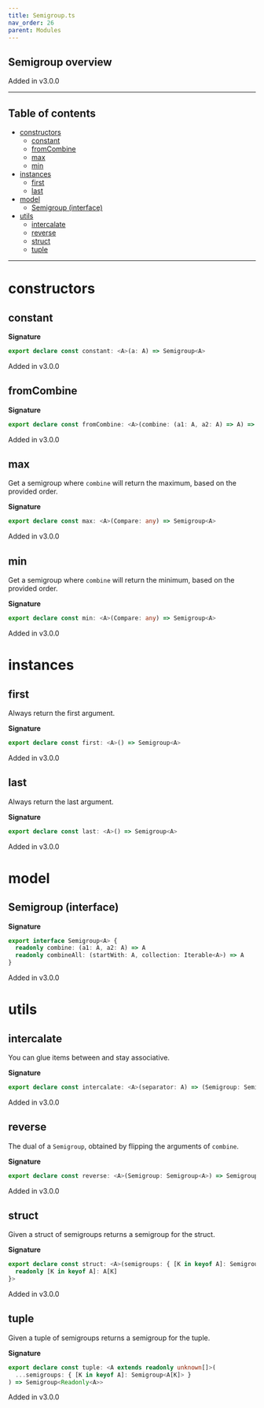 ```yaml
---
title: Semigroup.ts
nav_order: 26
parent: Modules
---
```


## Semigroup overview

Added in v3.0.0

---

<h2 class="text-delta">Table of contents</h2>

- [constructors](#constructors)
  - [constant](#constant)
  - [fromCombine](#fromcombine)
  - [max](#max)
  - [min](#min)
- [instances](#instances)
  - [first](#first)
  - [last](#last)
- [model](#model)
  - [Semigroup (interface)](#semigroup-interface)
- [utils](#utils)
  - [intercalate](#intercalate)
  - [reverse](#reverse)
  - [struct](#struct)
  - [tuple](#tuple)

---

# constructors

## constant

**Signature**

```ts
export declare const constant: <A>(a: A) => Semigroup<A>
```

Added in v3.0.0

## fromCombine

**Signature**

```ts
export declare const fromCombine: <A>(combine: (a1: A, a2: A) => A) => Semigroup<A>
```

Added in v3.0.0

## max

Get a semigroup where `combine` will return the maximum, based on the provided order.

**Signature**

```ts
export declare const max: <A>(Compare: any) => Semigroup<A>
```

Added in v3.0.0

## min

Get a semigroup where `combine` will return the minimum, based on the provided order.

**Signature**

```ts
export declare const min: <A>(Compare: any) => Semigroup<A>
```

Added in v3.0.0

# instances

## first

Always return the first argument.

**Signature**

```ts
export declare const first: <A>() => Semigroup<A>
```

Added in v3.0.0

## last

Always return the last argument.

**Signature**

```ts
export declare const last: <A>() => Semigroup<A>
```

Added in v3.0.0

# model

## Semigroup (interface)

**Signature**

```ts
export interface Semigroup<A> {
  readonly combine: (a1: A, a2: A) => A
  readonly combineAll: (startWith: A, collection: Iterable<A>) => A
}
```

Added in v3.0.0

# utils

## intercalate

You can glue items between and stay associative.

**Signature**

```ts
export declare const intercalate: <A>(separator: A) => (Semigroup: Semigroup<A>) => Semigroup<A>
```

Added in v3.0.0

## reverse

The dual of a `Semigroup`, obtained by flipping the arguments of `combine`.

**Signature**

```ts
export declare const reverse: <A>(Semigroup: Semigroup<A>) => Semigroup<A>
```

Added in v3.0.0

## struct

Given a struct of semigroups returns a semigroup for the struct.

**Signature**

```ts
export declare const struct: <A>(semigroups: { [K in keyof A]: Semigroup<A[K]> }) => Semigroup<{
  readonly [K in keyof A]: A[K]
}>
```

Added in v3.0.0

## tuple

Given a tuple of semigroups returns a semigroup for the tuple.

**Signature**

```ts
export declare const tuple: <A extends readonly unknown[]>(
  ...semigroups: { [K in keyof A]: Semigroup<A[K]> }
) => Semigroup<Readonly<A>>
```

Added in v3.0.0
